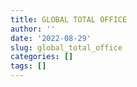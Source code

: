 ```yaml
---
title: GLOBAL TOTAL OFFICE
author: ''
date: '2022-08-29'
slug: global_total_office
categories: []
tags: []
---
```

